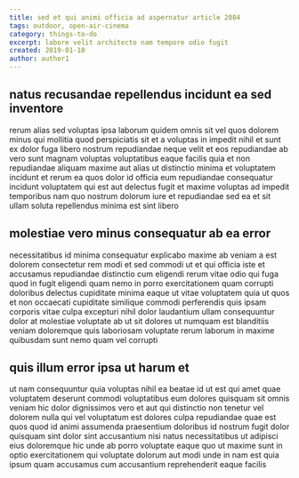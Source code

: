 ```yaml
---
title: sed et qui animi officia ad aspernatur article 2084
tags: outdoor, open-air-cinema
category: things-to-do
excerpt: labore velit architecto nam tempore odio fugit
created: 2019-01-10
author: author1
---
```


## natus recusandae repellendus incidunt ea sed inventore

rerum alias sed voluptas ipsa laborum quidem omnis sit vel quos dolorem minus qui mollitia quod perspiciatis sit et a voluptas in impedit nihil et sunt ex dolor fuga libero nostrum repudiandae neque velit et eos repudiandae ab vero sunt magnam voluptas voluptatibus eaque facilis quia et non repudiandae aliquam maxime aut alias ut distinctio minima et voluptatem incidunt et rerum ea quos dolor id officia eum repudiandae consequatur incidunt voluptatem qui est aut delectus fugit et maxime voluptas ad impedit temporibus nam quo nostrum dolorum iure et repudiandae sed ea et sit ullam soluta repellendus minima est sint libero

## molestiae vero minus consequatur ab ea error

necessitatibus id minima consequatur explicabo maxime ab veniam a est dolorem consectetur rem modi et sed commodi ut et qui officia iste et accusamus repudiandae distinctio cum eligendi rerum vitae odio qui fuga quod in fugit eligendi quam nemo in porro exercitationem quam corrupti doloribus delectus cupiditate minima eaque ut vitae voluptatem quia ut quos et non occaecati cupiditate similique commodi perferendis quis ipsam corporis vitae culpa excepturi nihil dolor laudantium ullam consequuntur dolor at molestiae voluptate ab ut sit dolores ut numquam est blanditiis veniam doloremque quis laboriosam voluptate rerum laborum in maxime quibusdam sunt nemo quam vel corrupti

## quis illum error ipsa ut harum et

ut nam consequuntur quia voluptas nihil ea beatae id ut est qui amet quae voluptatem deserunt commodi voluptatibus eum dolores quisquam sit omnis veniam hic dolor dignissimos vero et aut qui distinctio non tenetur vel dolorem nulla qui vel voluptatum est dolores culpa repudiandae quae est quos quod id animi assumenda praesentium doloribus id nostrum fugit dolor quisquam sint dolor sint accusantium nisi natus necessitatibus ut adipisci eius doloremque hic unde ab porro voluptate eaque quo ut maxime sunt in optio exercitationem qui voluptate dolorum aut modi unde in nam est quia ipsum quam accusamus cum accusantium reprehenderit eaque facilis
